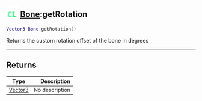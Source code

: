 ## <img src="../../.gitbook/assets/client.png" width="32" height="32" /> [Bone](../bone/README.md):getRotation

```lua
Vector3 Bone:getRotation()
```

Returns the custom rotation offset of the bone in degrees

-----------------
## Returns

| Type   | Description |
| ------ | ----------: |
| [Vector3](../vector3/README.md) | No description |

